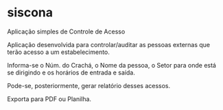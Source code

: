 siscona
=======

Aplicação simples de Controle de Acesso

Aplicação desenvolvida para controlar/auditar as pessoas externas que terão acesso a um estabelecimento.

Informa-se o Núm. do Crachá, o Nome da pessoa, o Setor para onde está se dirigindo e os horários de entrada e saída.

Pode-se, posteriormente, gerar relatório desses acessos.

Exporta para PDF ou Planilha.
